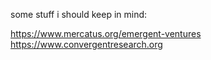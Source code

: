 
some stuff i should keep in mind:

https://www.mercatus.org/emergent-ventures 
https://www.convergentresearch.org 

